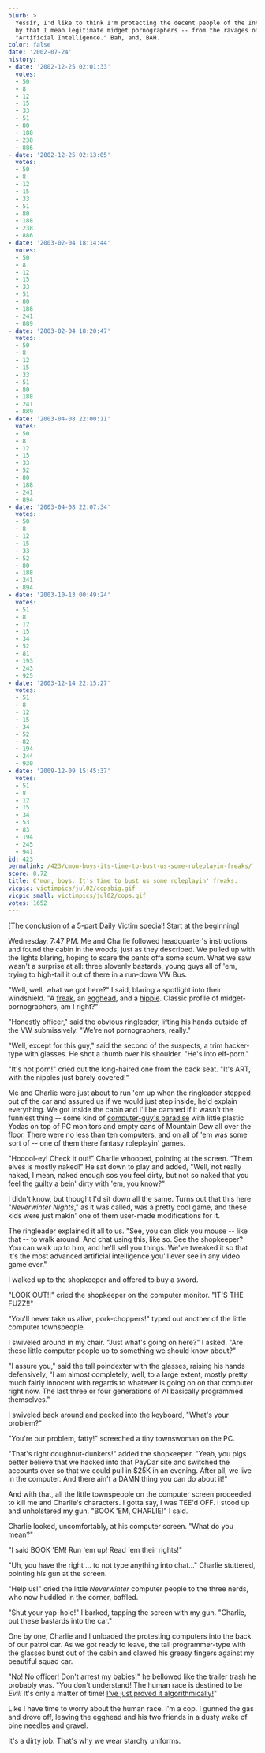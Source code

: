 ```yaml
---
blurb: >
  Yessir, I'd like to think I'm protecting the decent people of the Internet -- and
  by that I mean legitimate midget pornographers -- from the ravages of the so-called
  "Artificial Intelligence." Bah, and, BAH.
color: false
date: '2002-07-24'
history:
- date: '2002-12-25 02:01:33'
  votes:
  - 50
  - 8
  - 12
  - 15
  - 33
  - 51
  - 80
  - 188
  - 238
  - 886
- date: '2002-12-25 02:13:05'
  votes:
  - 50
  - 8
  - 12
  - 15
  - 33
  - 51
  - 80
  - 188
  - 238
  - 886
- date: '2003-02-04 18:14:44'
  votes:
  - 50
  - 8
  - 12
  - 15
  - 33
  - 51
  - 80
  - 188
  - 241
  - 889
- date: '2003-02-04 18:20:47'
  votes:
  - 50
  - 8
  - 12
  - 15
  - 33
  - 51
  - 80
  - 188
  - 241
  - 889
- date: '2003-04-08 22:00:11'
  votes:
  - 50
  - 8
  - 12
  - 15
  - 33
  - 52
  - 80
  - 188
  - 241
  - 894
- date: '2003-04-08 22:07:34'
  votes:
  - 50
  - 8
  - 12
  - 15
  - 33
  - 52
  - 80
  - 188
  - 241
  - 894
- date: '2003-10-13 00:49:24'
  votes:
  - 51
  - 8
  - 12
  - 15
  - 34
  - 52
  - 81
  - 193
  - 243
  - 925
- date: '2003-12-14 22:15:27'
  votes:
  - 51
  - 8
  - 12
  - 15
  - 34
  - 52
  - 82
  - 194
  - 244
  - 930
- date: '2009-12-09 15:45:37'
  votes:
  - 51
  - 8
  - 12
  - 15
  - 34
  - 53
  - 83
  - 194
  - 245
  - 941
id: 423
permalink: /423/cmon-boys-its-time-to-bust-us-some-roleplayin-freaks/
score: 8.72
title: C'mon, boys. It's time to bust us some roleplayin' freaks.
vicpic: victimpics/jul02/copsbig.gif
vicpic_small: victimpics/jul02/cops.gif
votes: 1652
---
```


\[The conclusion of a 5-part Daily Victim special! [Start at the
beginning](@/victim/419.md)\]

Wednesday, 7:47 PM. Me and Charlie followed headquarter's instructions
and found the cabin in the woods, just as they described. We pulled up
with the lights blaring, hoping to scare the pants offa some scum. What
we saw wasn't a surprise at all: three slovenly bastards, young guys all
of 'em, trying to high-tail it out of there in a run-down VW Bus.

"Well, well, what we got here?" I said, blaring a spotlight into their
windshield. "A [freak](@/victim/419.md), an
[egghead](@/victim/422.md), and a [hippie](@/victim/421.md).
Classic profile of midget-pornographers, am I right?"

"Honestly officer," said the obvious ringleader, lifting his hands
outside of the VW submissively. "We're not pornographers, really."

"Well, except for this guy," said the second of the suspects, a trim
hacker-type with glasses. He shot a thumb over his shoulder. "He's into
elf-porn."

"It's not porn!" cried out the long-haired one from the back seat. "It's
ART, with the nipples just barely covered!"

Me and Charlie were just about to run 'em up when the ringleader stepped
out of the car and assured us if we would just step inside, he'd explain
everything. We got inside the cabin and I'll be damned if it wasn't the
funniest thing -- some kind of [computer-guy's
paradise](@/victim/420.md) with little plastic Yodas on top of PC
monitors and empty cans of Mountain Dew all over the floor. There were
no less than ten computers, and on all of 'em was some sort of -- one of
them there fantasy roleplayin' games.

"Hooool-ey! Check it out!" Charlie whooped, pointing at the screen.
"Them elves is mostly naked!" He sat down to play and added, "Well, not
really naked, I mean, naked enough sos you feel dirty, but not so naked
that you feel the guilty a bein' dirty with 'em, you know?"

I didn't know, but thought I'd sit down all the same. Turns out that
this here "*Neverwinter Nights*," as it was called, was a pretty cool
game, and these kids were just makin' one of them user-made
modifications for it.

The ringleader explained it all to us. "See, you can click you mouse --
like that -- to walk around. And chat using this, like so. See the
shopkeeper? You can walk up to him, and he'll sell you things. We've
tweaked it so that it's the most advanced artificial intelligence you'll
ever see in any video game ever."

I walked up to the shopkeeper and offered to buy a sword.

"LOOK OUT!!" cried the shopkeeper on the computer monitor. "IT'S THE
FUZZ!!"

"You'll never take us alive, pork-choppers!" typed out another of the
little computer townspeople.

I swiveled around in my chair. "Just what's going on here?" I asked.
"Are these little computer people up to something we should know about?"

"I assure you," said the tall poindexter with the glasses, raising his
hands defensively, "I am almost completely, well, to a large extent,
mostly pretty much fairly innocent with regards to whatever is going on
on that computer right now. The last three or four generations of AI
basically programmed themselves."

I swiveled back around and pecked into the keyboard, "What's your
problem?"

"You're our problem, fatty!" screeched a tiny townswoman on the PC.

"That's right doughnut-dunkers!" added the shopkeeper. "Yeah, you pigs
better believe that we hacked into that PayDar site and switched the
accounts over so that we could pull in $25K in an evening. After all, we
live in the computer. And there ain't a DAMN thing you can do about it!"

And with that, all the little townspeople on the computer screen
proceeded to kill me and Charlie's characters. I gotta say, I was TEE'd
OFF. I stood up and unholstered my gun. "BOOK 'EM, CHARLIE!" I said.

Charlie looked, uncomfortably, at his computer screen. "What do you
mean?"

"I said BOOK 'EM! Run 'em up! Read 'em their rights!"

"Uh, you have the right ... to not type anything into chat..." Charlie
stuttered, pointing his gun at the screen.

"Help us!" cried the little *Neverwinter* computer people to the three
nerds, who now huddled in the corner, baffled.

"Shut your yap-hole!" I barked, tapping the screen with my gun.
"Charlie, put these bastards into the car."

One by one, Charlie and I unloaded the protesting computers into the
back of our patrol car. As we got ready to leave, the tall
programmer-type with the glasses burst out of the cabin and clawed his
greasy fingers against my beautiful squad car.

"No! No officer! Don't arrest my babies!" he bellowed like the trailer
trash he probably was. "You don't understand! The human race is destined
to be *Evil!* It's only a matter of time! [I've just proved it
algorithmically!](@/victim/422.md)"

Like I have time to worry about the human race. I'm a cop. I gunned the
gas and drove off, leaving the egghead and his two friends in a dusty
wake of pine needles and gravel.

It's a dirty job. That's why we wear starchy uniforms.